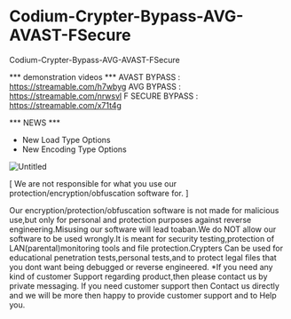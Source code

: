 # Codium-Crypter-Bypass-AVG-AVAST-FSecure
Codium-Crypter-Bypass-AVG-AVAST-FSecure


*** demonstration videos ***
AVAST BYPASS : https://streamable.com/h7wbyg
AVG BYPASS : https://streamable.com/nrwsvl
F SECURE BYPASS : https://streamable.com/x71t4g





*** NEWS ***
- New Load Type Options
- New Encoding Type Options


![Untitled](https://user-images.githubusercontent.com/86024483/188301226-b30ac2a8-b90b-4215-af81-9a53740e16d3.png)

[ We are not responsible for what you use our protection/encryption/obfuscation software for. ]

Our encryption/protection/obfuscation software is not made for malicious use,but only for personal and protection purposes against reverse engineering.Misusing our software will lead toaban.We do NOT allow our software to be used wrongly.It is meant for security testing,protection of LAN(parental)monitoring tools and file protection.Crypters Can be used for educational penetration tests,personal tests,and to protect legal files that you dont want being debugged or reverse engineered. *If you need any kind of customer Support regarding product,then please contact us by private messaging. If you need customer support then Contact us directly and we will be more then happy to provide customer support and to Help you.
